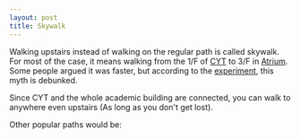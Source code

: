 ```yaml
---
layout: post
title: Skywalk
---
```

Walking upstairs instead of walking on the regular path is called skywalk.
For most of the case, it means walking from the 1/F of [CYT](/_pages/places/on_campus/CYT.md) to 3/F in [Atrium](/_pages/places/on_campus/Atrium.md). Some people argued it was faster, but according to the [experiment](https://youtu.be/xokpOjKrvsg?si=ouuwDmGGtjlXnVHQ), this myth is debunked.

Since CYT and the whole academic building are connected, you can walk to anywhere even upstairs (As long as you don't get lost).

Other popular paths would be:


